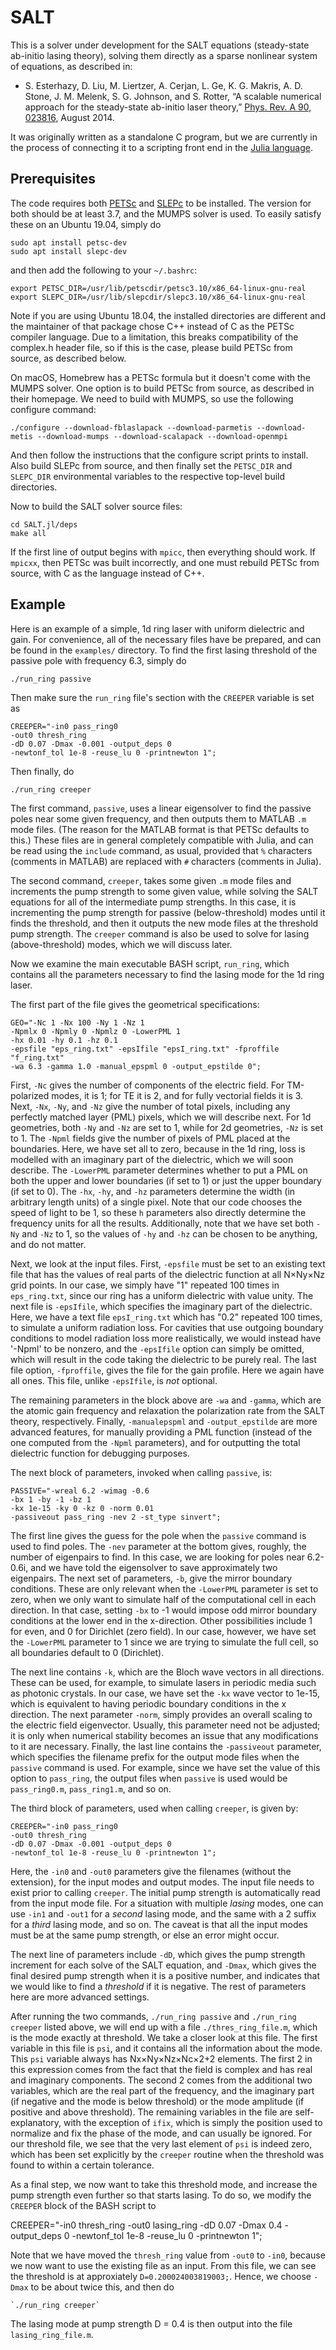 # SALT

This is a solver under development for the SALT equations (steady-state
ab-initio lasing theory), solving them directly as a sparse nonlinear
system of equations, as described in:

* S. Esterhazy, D. Liu, M. Liertzer, A. Cerjan, L. Ge, K. G. Makris, A. D. Stone, J. M. Melenk, S. G. Johnson, and S. Rotter, “A scalable numerical approach for the steady-state ab-initio laser theory,” [Phys. Rev. A 90, 023816](http://journals.aps.org/pra/abstract/10.1103/PhysRevA.90.023816), August 2014.

It was originally written as a standalone C program, but we are 
currently in the process of connecting it to a scripting front end in
the [Julia language](http://julialang.org/).

## Prerequisites

The code requires both [PETSc](https://www.mcs.anl.gov/petsc/download/index.html) and [SLEPc](http://slepc.upv.es/) to be installed. The version for both should be at least 3.7, and the MUMPS solver is used. To easily satisfy these on an Ubuntu 19.04, simply do 

    sudo apt install petsc-dev
    sudo apt install slepc-dev

and then add the following to your `~/.bashrc`:

    export PETSC_DIR=/usr/lib/petscdir/petsc3.10/x86_64-linux-gnu-real
    export SLEPC_DIR=/usr/lib/slepcdir/slepc3.10/x86_64-linux-gnu-real

Note if you are using Ubuntu 18.04, the installed directories are different and the maintainer of that package chose C++ instead of C as the PETSc compiler language. Due to a limitation, this breaks compatibility of the complex.h header file, so if this is the case, please build PETSc from source, as described below.

On macOS, Homebrew has a PETSc formula but it doesn't come with the MUMPS solver. One option is to build PETSc from source, as described in their homepage. We need to build with MUMPS, so use the following configure command:

    ./configure --download-fblaslapack --download-parmetis --download-metis --download-mumps --download-scalapack --download-openmpi

And then follow the instructions that the configure script prints to install. Also build SLEPc from source, and then finally set the `PETSC_DIR` and `SLEPC_DIR` environmental variables to the respective top-level build directories.

Now to build the SALT solver source files:

    cd SALT.jl/deps
    make all
    
If the first line of output begins with `mpicc`, then everything should work. If `mpicxx`, then PETSc was built incorrectly, and one must rebuild PETSc from source, with C as the language instead of C++.

## Example

Here is an example of a simple, 1d ring laser with uniform dielectric and
gain. For convenience, all of the necessary files have be prepared, and can 
be found in the `examples/` directory. To find the first lasing threshold of
the passive pole with frequency 6.3, simply do

    ./run_ring passive

Then make sure the `run_ring` file's section with the `CREEPER` variable is set as

    CREEPER="-in0 pass_ring0
    -out0 thresh_ring
    -dD 0.07 -Dmax -0.001 -output_deps 0
    -newtonf_tol 1e-8 -reuse_lu 0 -printnewton 1";

Then finally, do

    ./run_ring creeper

The first command, `passive`, uses a linear eigensolver to find the passive poles
near some given frequency, and then outputs them to MATLAB `.m` mode files. (The reason for the MATLAB format is that PETSc defaults to this.) These files
are in general completely compatible with Julia, and can be read using the
`include` command, as usual, provided that `%` characters (comments in MATLAB) are replaced with `#` characters (comments in Julia).

The second command, `creeper`, takes some given `.m` mode files and increments the pump strength to some given value, while solving the SALT equations for all of the intermediate pump strengths. In this case, it is incrementing the pump strength for passive (below-threshold) modes until it finds the threshold, and then it outputs the new mode files at the threshold pump strength. The `creeper` command is also be used to solve for lasing (above-threshold) modes, which we will discuss later.

Now we examine the main executable BASH script, `run_ring`, which contains all the parameters necessary to find the lasing
mode for the 1d ring laser. 

The first part of the file gives the geometrical specifications:

    GEO="-Nc 1 -Nx 100 -Ny 1 -Nz 1
    -Npmlx 0 -Npmly 0 -Npmlz 0 -LowerPML 1
    -hx 0.01 -hy 0.1 -hz 0.1
    -epsfile "eps_ring.txt" -epsIfile "epsI_ring.txt" -fproffile "f_ring.txt"
    -wa 6.3 -gamma 1.0 -manual_epspml 0 -output_epstilde 0";

First, `-Nc` gives the
number of components of the electric field. For TM-polarized modes, it is 1;
for TE it is 2, and for fully vectorial fields it is 3. Next, `-Nx`, `-Ny`,
and `-Nz` give the number of total pixels, including any perfectly matched layer (PML) pixels, which we will describe next. For 1d geometries, both `-Ny` and `-Nz` are set to 1, while for 2d geometries, `-Nz` is set to 1. The `-Npml` fields give the number of pixels of PML placed at the boundaries. Here, we have set all to zero, because in the 1d ring, loss is modelled with an imaginary part of the dielectric, which we will soon describe. The `-LowerPML` parameter determines whether to put a PML on both the upper and lower boundaries (if set to 1) or just the upper boundary (if set to 0). The `-hx`, `-hy`, and `-hz` parameters determine the width (in arbitrary length units) of a single pixel. Note that our code chooses the speed of light to be 1, so these `h` parameters also directly determine the frequency units for all the results. Additionally, note that we have set both `-Ny` and `-Nz` to 1, so the values of `-hy` and `-hz` can be chosen to be anything, and do not matter. 

Next, we look at the input files. First, `-epsfile` must be set to an existing
text file that has the values of real parts of the dielectric function at all N×Ny×Nz grid points. In our case, we simply have "1" repeated 100 times in `eps_ring.txt`, since our ring has a uniform dielectric with value unity. The next file is `-epsIfile`, which specifies the imaginary part of the dielectric. Here, we have a text file `epsI_ring.txt` which has "0.2" repeated 100 times, to simulate a uniform radiation loss. For cavities that use outgoing boundary conditions to model radiation loss more realistically, we would instead have '-Npml' to be nonzero, and the `-epsIfile` option can simply be omitted, which will result in the code taking the dielectric to be purely real. The last file option, `-fproffile`, gives the file for the gain profile. Here we again have all ones. This file, unlike `-epsIfile`, is *not* optional.

The remaining parameters in the block above are `-wa` and `-gamma`, which are the atomic gain frequency and relaxation the polarization rate from the SALT theory, respectively. Finally, `-manualepspml` and `-output_epstilde` are more advanced features, for manually providing a PML function (instead of the one computed from the `-Npml` parameters), and for outputting the total dielectric function for debugging purposes.

The next block of parameters, invoked when calling `passive`, is:

    PASSIVE="-wreal 6.2 -wimag -0.6
    -bx 1 -by -1 -bz 1
    -kx 1e-15 -ky 0 -kz 0 -norm 0.01
    -passiveout pass_ring -nev 2 -st_type sinvert"; 

The first line gives the guess for the pole when the `passive` command is used to find poles. The `-nev` parameter at the bottom gives, roughly, the number of eigenpairs to find. In this case, we are looking for poles near 6.2-0.6i, and we have told the eigensolver to save approximately two eigenpairs. The next set of parameters, `-b`, give the mirror boundary conditions. These are only relevant when the `-LowerPML` parameter is set to zero, when we only want to simulate half of the computational cell in each direction. In that case, setting `-bx` to -1 would impose odd mirror boundary conditions at the lower end in the x-direction. Other possibilities include 1 for even, and 0 for Dirichlet (zero field). In our case, however, we have set the `-LowerPML` parameter to 1 since we are trying to simulate the full cell, so all boundaries default to 0 (Dirichlet). 

The next line contains `-k`, which are the Bloch wave vectors in all directions. These can be used, for example, to simulate lasers in periodic media such as photonic crystals. In our case, we have set the `-kx` wave vector to 1e-15, which is equivalent to having periodic boundary conditions in the x direction. The next parameter `-norm`, simply provides an overall scaling to the electric field eigenvector. Usually, this parameter need not be adjusted; it is only when numerical stability becomes an issue that any modifications to it are necessary. Finally, the last line contains the `-passiveout` parameter, which specifies the filename prefix for the output mode files when the `passive` command is used. For example, since we have set the value of this option to `pass_ring`, the output files when `passive` is used would be `pass_ring0.m`, `pass_ring1.m`, and so on.

The third block of parameters, used when calling `creeper`, is given by:

    CREEPER="-in0 pass_ring0
    -out0 thresh_ring
    -dD 0.07 -Dmax -0.001 -output_deps 0
    -newtonf_tol 1e-8 -reuse_lu 0 -printnewton 1";

Here, the `-in0` and `-out0` parameters give the filenames (without the extension), for the input modes and output modes. The input file needs to exist prior to calling `creeper`. The initial pump strength is automatically read from the input mode file. For a situation with multiple *lasing* modes, one can use `-in1` and `-out1` for a *second* lasing mode, and the same with a 2 suffix for a *third* lasing mode, and so on. The caveat is that all the input modes must be at the same pump strength, or else an error might occur.

The next line of parameters include `-dD`, which gives the pump strength increment for each solve of the SALT equation, and `-Dmax`, which gives the final desired pump strength when it is a positive number, and indicates that we would like to find a *threshold* if it is negative. The rest of parameters here are more advanced settings.

After running the two commands, `./run_ring passive` and `./run_ring creeper` listed above, we will end up with a file `./thres_ring_file.m`, which is the mode exactly at threshold. We take a closer look at this file. The first variable in this file is `psi`, and it contains all the information about the mode. This `psi` variable always has Nx×Ny×Nz×Nc×2+2 elements. The first 2 in this expression comes from the fact that the field is complex and has real and imaginary components. The second 2 comes from the additional two variables, which are the real part of the frequency, and the imaginary part (if negative and the mode is below threshold) or the mode amplitude (if positive and above threshold). The remaining variables in the file are self-explanatory, with the exception of `ifix`, which is simply the position used to normalize and fix the phase of the mode, and can usually be ignored. For our threshold file, we see that the very last element of `psi` is indeed zero, which has been set explicitly by the `creeper` routine when the threshold was found to within a certain tolerance.

As a final step, we now want to take this threshold mode, and increase the pump strength even further so that starts lasing. To do so, we modify the `CREEPER` block of the BASH script to

CREEPER="-in0 thresh_ring
-out0 lasing_ring
-dD 0.07 -Dmax 0.4 -output_deps 0
-newtonf_tol 1e-8 -reuse_lu 0 -printnewton 1";

Note that we have moved the `thresh_ring` value from `-out0` to `-in0`, because we now want to use the existing file as an input. From this file, we can see the threshold is at approxiately `D=0.200024003819003;`. Hence, we choose `-Dmax` to be about twice this, and then do

    `./run_ring creeper`

The lasing mode at pump strength D = 0.4 is then output into the file `lasing_ring_file.m`.
